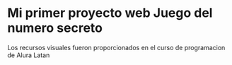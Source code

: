 <h1>Mi primer proyecto web Juego del numero secreto</h1>
Los recursos visuales fueron proporcionados en el curso de programacion de Alura Latan 
